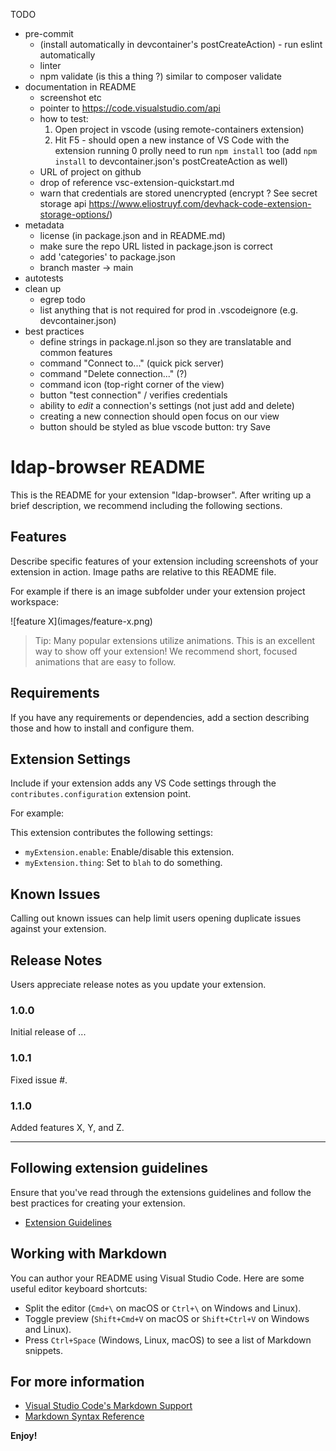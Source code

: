 TODO
- pre-commit
  - (install automatically in devcontainer's postCreateAction) - run eslint automatically
  - linter
  - npm validate (is this a thing ?) similar to composer validate
- documentation in README
  - screenshot etc
  - pointer to https://code.visualstudio.com/api
  - how to test:
    1. Open project in vscode (using remote-containers extension)
    2. Hit F5 - should open a new instance of VS Code with the extension running
    0 prolly need to run `npm install` too (add `npm install` to devcontainer.json's postCreateAction as well)
  - URL of project on github
  - drop of reference vsc-extension-quickstart.md
  - warn that credentials are stored unencrypted (encrypt ? See secret storage api https://www.eliostruyf.com/devhack-code-extension-storage-options/)
- metadata
  - license (in package.json and in README.md)
  - make sure the repo URL listed in package.json is correct
  - add 'categories' to package.json
  - branch master -> main
- autotests
- clean up
  - egrep todo
  - list anything that is not required for prod in .vscodeignore (e.g. devcontainer.json)
- best practices
  - define strings in package.nl.json so they are translatable and common
features
  - command "Connect to..." (quick pick server)
  - command "Delete connection..." (?)
  - command icon (top-right corner of the view)
  - button "test connection" / verifies credentials
  - ability to *edit* a connection's settings (not just add and delete)
  - creating a new connection should open focus on our view
  - button should be styled as blue vscode button: try <vscode-button>Save</vscode-button>


# ldap-browser README

This is the README for your extension "ldap-browser". After writing up a brief description, we recommend including the following sections.

## Features

Describe specific features of your extension including screenshots of your extension in action. Image paths are relative to this README file.

For example if there is an image subfolder under your extension project workspace:

\!\[feature X\]\(images/feature-x.png\)

> Tip: Many popular extensions utilize animations. This is an excellent way to show off your extension! We recommend short, focused animations that are easy to follow.

## Requirements

If you have any requirements or dependencies, add a section describing those and how to install and configure them.

## Extension Settings

Include if your extension adds any VS Code settings through the `contributes.configuration` extension point.

For example:

This extension contributes the following settings:

* `myExtension.enable`: Enable/disable this extension.
* `myExtension.thing`: Set to `blah` to do something.

## Known Issues

Calling out known issues can help limit users opening duplicate issues against your extension.

## Release Notes

Users appreciate release notes as you update your extension.

### 1.0.0

Initial release of ...

### 1.0.1

Fixed issue #.

### 1.1.0

Added features X, Y, and Z.

---

## Following extension guidelines

Ensure that you've read through the extensions guidelines and follow the best practices for creating your extension.

* [Extension Guidelines](https://code.visualstudio.com/api/references/extension-guidelines)

## Working with Markdown

You can author your README using Visual Studio Code. Here are some useful editor keyboard shortcuts:

* Split the editor (`Cmd+\` on macOS or `Ctrl+\` on Windows and Linux).
* Toggle preview (`Shift+Cmd+V` on macOS or `Shift+Ctrl+V` on Windows and Linux).
* Press `Ctrl+Space` (Windows, Linux, macOS) to see a list of Markdown snippets.

## For more information

* [Visual Studio Code's Markdown Support](http://code.visualstudio.com/docs/languages/markdown)
* [Markdown Syntax Reference](https://help.github.com/articles/markdown-basics/)

**Enjoy!**
